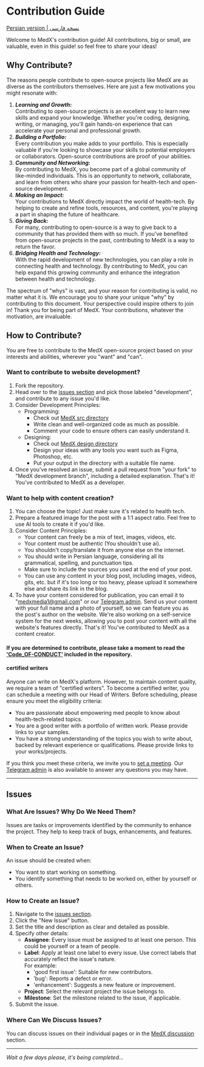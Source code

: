 # Contribution Guide
[Persian version | نسخه فارسی](https://docs.google.com/document/d/1MqN3kFYmRMHa3mB40iO6MYB1kc_zbUaMOvsouq6bRU0/edit?usp=sharing)

Welcome to MedX's contribution guide! All contributions, big or small, are valuable, even in this guide! so feel free to share your ideas!

## Why Contribute?
The reasons people contribute to open-source projects like MedX are as diverse as the contributors themselves. Here are just a few motivations you might resonate with:

1. ***Learning and Growth:***  
    Contributing to open-source projects is an excellent way to learn new skills and expand your knowledge. Whether you're coding, designing, writing, or managing, you'll gain hands-on experience that can accelerate your personal and professional growth.
2. ***Building a Portfolio:***  
    Every contribution you make adds to your portfolio. This is especially valuable if you're looking to showcase your skills to potential employers or collaborators. Open-source contributions are proof of your abilities.
3. ***Community and Networking:***  
    By contributing to MedX, you become part of a global community of like-minded individuals. This is an opportunity to network, collaborate, and learn from others who share your passion for health-tech and open-source development.
4. ***Making an Impact:***  
    Your contributions to MedX directly impact the world of health-tech. By helping to create and refine tools, resources, and content, you're playing a part in shaping the future of healthcare.
5. ***Giving Back:***  
    For many, contributing to open-source is a way to give back to a community that has provided them with so much. If you've benefited from open-source projects in the past, contributing to MedX is a way to return the favor.
6. ***Bridging Health and Technology:***  
    With the rapid development of new technologies, you can play a role in connecting health and technology. By contributing to MedX, you can help expand this growing community and enhance the integration between health and technology.

The spectrum of "whys" is vast, and your reason for contributing is valid, no matter what it is. We encourage you to share your unique "why" by contributing to this document. Your perspective could inspire others to join in! Thank you for being part of MedX. Your contributions, whatever the motivation, are invaluable.

## How to Contribute?
You are free to contribute to the MedX open-source project based on your interests and abilities, wherever you "want" and "can".

### Want to contribute to website development?
1. Fork the repository.
2. Head over to the [issues section](https://github.com/MedX-Media/MedX/issues) and pick those labeled "development", and contribute to any issue you'd like.
3. Consider Development Principles:
    - Programming:
        - Check out [MedX src directory](https://github.com/MedX-Media/MedX/tree/main/src)
        - Write clean and well-organized code as much as possible.
        - Comment your code to ensure others can easily understand it.
    - Designing:
        - Check out [MedX design directory](https://github.com/MedX-Media/MedX/tree/main/design)
        - Design your ideas with any tools you want such as Figma, Photoshop, etc.
        - Put your output in the directory with a suitable file name.
4. Once you've resolved an issue, submit a pull request from "your fork" to "MedX development branch", including a detailed explanation.
That's it! You've contributed to MedX as a developer.

### Want to help with content creation?
1. You can choose the topic! Just make sure it's related to health tech.
2. Prepare a featured image for the post with a 1:1 aspect ratio. Feel free to use AI tools to create it if you'd like.
3. Consider Content Principles:
    - Your content can freely be a mix of text, images, videos, etc.
    - Your content must be authentic (You shouldn't use ai).
    - You shouldn't copy/translate it from anyone else on the internet.
    - You should write in Persian language, considering all its grammatical, spelling, and punctuation tips.
    - Make sure to include the sources you used at the end of your post.
    - You can use any content in your blog post, including images, videos, gits, etc. but if it's too long or too heavy, please upload it somewhere else and share its link in the blog.
4. To have your content considered for publication, you can email it to "medxmedia1@gmail.com" or our [Telegram admin](t.me/@MedX_admin). Send us your content with your full name and a photo of yourself, so we can feature you as the post's author on the website. We're also working on a self-service system for the next weeks, allowing you to post your content with all the website's features directly.
That's it! You've contributed to MedX as a content creator.

#### If you are determined to contribute, please take a moment to read the ['Code_OF-CONDUCT'](https://github.com/MedX-Media/MedX/blob/main/CODE_OF_CONDUCT.md) included in the repository. 

#### certified writers
Anyone can write on MedX's platform. However, to maintain content quality, we require a team of "certified writers". To become a certified writer, you can schedule a meeting with our Head of Writers. Before scheduling, please ensure you meet the eligibility criteria:
- You are passionate about empowering med people to know about health-tech-related topics.
- You are a good writer with a portfolio of written work. Please provide links to your samples.
- You have a strong understanding of the topics you wish to write about, backed by relevant experience or qualifications. Please provide links to your works/projects.

If you think you meet these criteria, we invite you to [set a meeting](https://calendly.com/medxmedia1/30min). Our [Telegram admin](t.me/@MedX_admin) is also available to answer any questions you may have.

---

## Issues

### What Are Issues? Why Do We Need Them?
Issues are tasks or improvements identified by the community to enhance the project. They help to keep track of bugs, enhancements, and features.

### When to Create an Issue?
An issue should be created when:
- You want to start working on something.
- You identify something that needs to be worked on, either by yourself or others.

### How to Create an Issue?
1. Navigate to the [issues section](https://github.com/MedX-Media/MedX/issues).
2. Click the "New Issue" button.
3. Set the title and description as clear and detailed as possible.
4. Specify other details:
    - **Assignee**: Every issue must be assigned to at least one person. This could be yourself or a team of people.
    - **Label**: Apply at least one label to every issue. Use correct labels that accurately reflect the issue's nature.  
        For example:  
        - 'good first issue': Suitable for new contributors.  
        - 'bug': Reports a defect or error.  
        - 'enhancement': Suggests a new feature or improvement.
    - **Project**: Select the relevant project the issue belongs to.
    - **Milestone**: Set the milestone related to the issue, if applicable.
5. Submit the issue.

### Where Can We Discuss Issues?
You can discuss issues on their individual pages or in the [MedX discussion](https://github.com/MedX-Media/MedX/discussions) section.

---



*Wait a few days please, it's being completed...*
